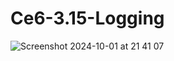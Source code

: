 # Ce6-3.15-Logging

![Screenshot 2024-10-01 at 21 41 07](https://github.com/user-attachments/assets/b657b297-14d9-483f-879f-fe95ddb959ea)
